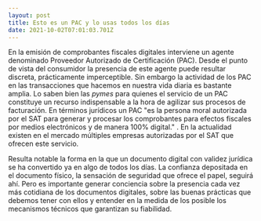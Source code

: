 ```yaml
---
layout: post
title: Esto es un PAC y lo usas todos los días
date: 2021-10-02T07:01:03.701Z
---
```

En la emisión de comprobantes fiscales digitales interviene un agente denominado Proveedor Autorizado de Certificación (PAC). Desde el punto de vista del consumidor la presencia de este agente puede resultar discreta, prácticamente imperceptible. Sin embargo la actividad de los PAC en las transacciones que hacemos en nuestra vida diaria es bastante amplia. Lo saben bien las *pymes* para quienes el servicio de un PAC constituye un recurso indispensable a la hora de agilizar sus procesos de facturación.  En términos jurídicos un PAC "es la persona moral autorizada por el SAT para generar y procesar los comprobantes para efectos fiscales por medios electrónicos y de manera 100% digital." . En la actualidad existen en el mercado múltiples empresas autorizadas por el SAT que ofrecen este servicio. 

Resulta notable la forma en la que un documento digital con validez jurídica se ha convertido ya en algo de todos los días. La confianza depositada en el documento físico,  la sensación de seguridad que ofrece el papel, seguirá ahí.  Pero es importante generar conciencia sobre la presencia cada vez más cotidiana de los documentos digitales, sobre las buenas prácticas que debemos tener con ellos y entender en la medida de los posible los mecanismos técnicos que garantizan su fiabilidad.